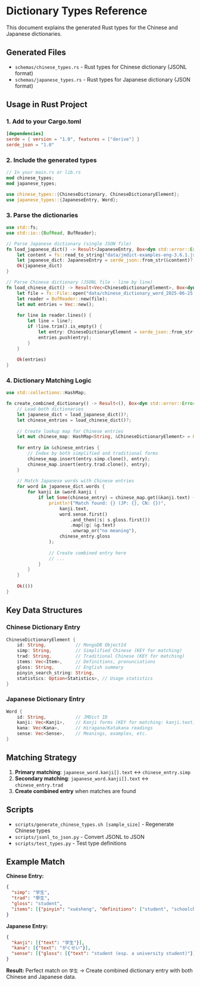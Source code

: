# Dictionary Types Reference

This document explains the generated Rust types for the Chinese and Japanese dictionaries.

## Generated Files

- `schemas/chinese_types.rs` - Rust types for Chinese dictionary (JSONL format)
- `schemas/japanese_types.rs` - Rust types for Japanese dictionary (JSON format)

## Usage in Rust Project

### 1. Add to your Cargo.toml

```toml
[dependencies]
serde = { version = "1.0", features = ["derive"] }
serde_json = "1.0"
```

### 2. Include the generated types

```rust
// In your main.rs or lib.rs
mod chinese_types;
mod japanese_types;

use chinese_types::{ChineseDictionary, ChineseDictionaryElement};
use japanese_types::{JapaneseEntry, Word};
```

### 3. Parse the dictionaries

```rust
use std::fs;
use std::io::{BufRead, BufReader};

// Parse Japanese dictionary (single JSON file)
fn load_japanese_dict() -> Result<JapaneseEntry, Box<dyn std::error::Error>> {
    let content = fs::read_to_string("data/jmdict-examples-eng-3.6.1.json")?;
    let japanese_dict: JapaneseEntry = serde_json::from_str(&content)?;
    Ok(japanese_dict)
}

// Parse Chinese dictionary (JSONL file - line by line)
fn load_chinese_dict() -> Result<Vec<ChineseDictionaryElement>, Box<dyn std::error::Error>> {
    let file = fs::File::open("data/chinese_dictionary_word_2025-06-25.jsonl")?;
    let reader = BufReader::new(file);
    let mut entries = Vec::new();
    
    for line in reader.lines() {
        let line = line?;
        if !line.trim().is_empty() {
            let entry: ChineseDictionaryElement = serde_json::from_str(&line)?;
            entries.push(entry);
        }
    }
    
    Ok(entries)
}
```

### 4. Dictionary Matching Logic

```rust
use std::collections::HashMap;

fn create_combined_dictionary() -> Result<(), Box<dyn std::error::Error>> {
    // Load both dictionaries
    let japanese_dict = load_japanese_dict()?;
    let chinese_entries = load_chinese_dict()?;
    
    // Create lookup map for Chinese entries
    let mut chinese_map: HashMap<String, &ChineseDictionaryElement> = HashMap::new();
    
    for entry in &chinese_entries {
        // Index by both simplified and traditional forms
        chinese_map.insert(entry.simp.clone(), entry);
        chinese_map.insert(entry.trad.clone(), entry);
    }
    
    // Match Japanese words with Chinese entries
    for word in japanese_dict.words {
        for kanji in &word.kanji {
            if let Some(chinese_entry) = chinese_map.get(&kanji.text) {
                println!("Match found: {} (JP: {}, CN: {})", 
                    kanji.text,
                    word.sense.first()
                        .and_then(|s| s.gloss.first())
                        .map(|g| &g.text)
                        .unwrap_or("no meaning"),
                    chinese_entry.gloss
                );
                
                // Create combined entry here
                // ...
            }
        }
    }
    
    Ok(())
}
```

## Key Data Structures

### Chinese Dictionary Entry

```rust
ChineseDictionaryElement {
    id: String,           // MongoDB ObjectId
    simp: String,         // Simplified Chinese (KEY for matching)
    trad: String,         // Traditional Chinese (KEY for matching)
    items: Vec<Item>,     // Definitions, pronunciations
    gloss: String,        // English summary
    pinyin_search_string: String,
    statistics: Option<Statistics>, // Usage statistics
}
```

### Japanese Dictionary Entry

```rust
Word {
    id: String,           // JMDict ID
    kanji: Vec<Kanji>,    // Kanji forms (KEY for matching: kanji.text)
    kana: Vec<Kana>,      // Hiragana/Katakana readings
    sense: Vec<Sense>,    // Meanings, examples, etc.
}
```

## Matching Strategy

1. **Primary matching**: `japanese_word.kanji[].text` ↔ `chinese_entry.simp`
2. **Secondary matching**: `japanese_word.kanji[].text` ↔ `chinese_entry.trad`
3. **Create combined entry** when matches are found

## Scripts

- `scripts/generate_chinese_types.sh [sample_size]` - Regenerate Chinese types
- `scripts/jsonl_to_json.py` - Convert JSONL to JSON
- `scripts/test_types.py` - Test type definitions

## Example Match

**Chinese Entry:**
```json
{
  "simp": "学生",
  "trad": "學生", 
  "gloss": "student",
  "items": [{"pinyin": "xuésheng", "definitions": ["student", "schoolchild"]}]
}
```

**Japanese Entry:**
```json
{
  "kanji": [{"text": "学生"}],
  "kana": [{"text": "がくせい"}],
  "sense": [{"gloss": [{"text": "student (esp. a university student)"}]}]
}
```

**Result:** Perfect match on `学生` → Create combined dictionary entry with both Chinese and Japanese data.
